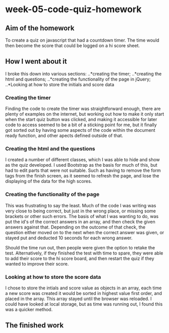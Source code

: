 # week-05-code-quiz-homework <br>

## Aim of the homework <br>
To create a quiz on javascript that had a countdown timer.  The time would then become the score that could be logged on a hi score sheet.

## How I went about it <br>
I broke this down into various sections:
..*creating the timer;
..*creating the html and questions;
..*creating the functionality of the page in jQuery;
..*Looking at how to store the initials and score data <br>

### Creating the timer <br>
Finding the code to create the timer was straightforward enough, there are plenty of examples on the internet, but working out how to make it only start when the start quiz button was clicked, and making it accessible for later code to access seemed to be a bit of a sticking point for me, but it finally got sorted out by having some aspects of the code within the document ready function, and other apects defined outside of that. <br>

### Creating the html and the questions <br>
I created a number of different classes, which I was able to hide and show as the quiz developed.  I used Bootstrap as the basis for much of this, but had to edit parts that were not suitable.  Such as having to remove the form tags from the finish screen, as it seemed to refresh the page, and lose the displaying of the data for the high scores.  <br>

### Creating the functionality of the page <br>
This was frustrating to say the least.  Much of the code I was writing was very close to being correct, but just in the wrong place, or missing some brackets or other such errors.  The basis of what I was wanting to do, was put the id's of the correct answers in an array, and then check the given answers against that.  Depending on the outcome of that check, the question either moved on to the next when the correct answer was given, or stayed put and deducted 10 seconds for each wrong answer. <br>

Should the time run out, then people were given the option to retake the test.  Alternatively, if they finished the test with time to spare, they were able to add their score to the hi score board, and then restart the quiz if they wanted to improve their score. <br>

### Looking at how to store the score data <br>
I chose to store the intials and score value as objects in an array, each time a new score was created it would be sorted in highest value first order, and placed in the array.  This array stayed until the browser was reloaded.  I could have looked at local storage, but as time was running out, I found this was a quicker method. <br>

## The finished work

